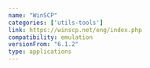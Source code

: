```yaml
---
name: "WinSCP"
categories: ['utils-tools']
link: https://winscp.net/eng/index.php
compatibility: emulation
versionFrom: "6.1.2"
type: applications
---
```


